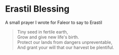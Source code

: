 # Erastil Blessing

A small prayer I wrote for Faleor to say to Erastil  

> Tiny seed in fertile earth,  
> Grow and give new life's birth.  
> Protect our lands from dangers unpreventable,  
> And grant your will that our harvest be plentiful.  
